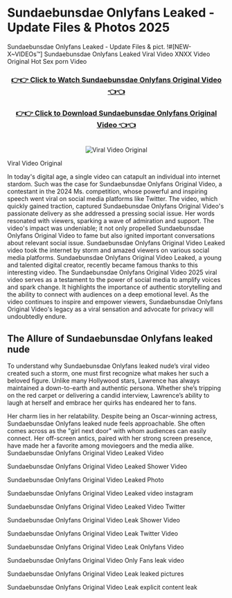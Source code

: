 # Sundaebunsdae Onlyfans Leaked - Update Files & Photos 2025

Sundaebunsdae Onlyfans Leaked - Update Files & pict. !#[NEW-X~VIDEOs™] Sundaebunsdae Onlyfans Leaked Viral Video XNXX Video Original Hot Sex porn Video
<br>
<div align="center">
<h3><a href="https://links2leaks.com/sundaebunsdae" rel="nofollow">👉👉 Click to Watch Sundaebunsdae Onlyfans Original Video 👈👈</a></h3>
<h3><a href="https://links2leaks.com/sundaebunsdae" rel="nofollow">👉👉 Click to Download Sundaebunsdae Onlyfans Original Video 👈👈</a></h3>
<br>
<a href="https://links2leaks.com/sundaebunsdae" rel="nofollow"><img src="https://i.ibb.co/Gkj2r4b/banner.png" alt="Viral Video Original" style="max-width: 100%; display: inline-block;" data-target="animated-image.originalImage"></a>
</div>

Viral Video Original

In today's digital age, a single video can catapult an individual into internet stardom. Such was the case for Sundaebunsdae Onlyfans Original Video, a contestant in the 2024 Ms. competition, whose powerful and inspiring speech went viral on social media platforms like Twitter.
The video, which quickly gained traction, captured Sundaebunsdae Onlyfans Original Video's passionate delivery as she addressed a pressing social issue. Her words resonated with viewers, sparking a wave of admiration and support. The video's impact was undeniable; it not only propelled Sundaebunsdae Onlyfans Original Video to fame but also ignited important conversations about relevant social issue.
Sundaebunsdae Onlyfans Original Video Leaked video took the internet by storm and amazed viewers on various social media platforms. Sundaebunsdae Onlyfans Original Video Leaked, a young and talented digital creator, recently became famous thanks to this interesting video.
The Sundaebunsdae Onlyfans Original Video 2025 viral video serves as a testament to the power of social media to amplify voices and spark change. It highlights the importance of authentic storytelling and the ability to connect with audiences on a deep emotional level. As the video continues to inspire and empower viewers, Sundaebunsdae Onlyfans Original Video's legacy as a viral sensation and advocate for privacy will undoubtedly endure.

<h2>The Allure of Sundaebunsdae Onlyfans leaked nude</h2>


To understand why Sundaebunsdae Onlyfans leaked nude’s viral video created such a storm, one must first recognize what makes her such a beloved figure. Unlike many Hollywood stars, Lawrence has always maintained a down-to-earth and authentic persona. Whether she’s tripping on the red carpet or delivering a candid interview, Lawrence’s ability to laugh at herself and embrace her quirks has endeared her to fans.

Her charm lies in her relatability. Despite being an Oscar-winning actress, Sundaebunsdae Onlyfans leaked nude feels approachable. She often comes across as the "girl next door" with whom audiences can easily connect. Her off-screen antics, paired with her strong screen presence, have made her a favorite among moviegoers and the media alike.
Sundaebunsdae Onlyfans Original Video Leaked Video

Sundaebunsdae Onlyfans Original Video Leaked Shower Video

Sundaebunsdae Onlyfans Original Video Leaked Photo

Sundaebunsdae Onlyfans Original Video Leaked video instagram

Sundaebunsdae Onlyfans Original Video Leaked Video Twitter

Sundaebunsdae Onlyfans Original Video Leak Shower Video

Sundaebunsdae Onlyfans Original Video Leak Twitter Video

Sundaebunsdae Onlyfans Original Video Leak Onlyfans Video

Sundaebunsdae Onlyfans Original Video Only Fans leak video

Sundaebunsdae Onlyfans Original Video Leak leaked pictures

Sundaebunsdae Onlyfans Original Video Leak explicit content leak